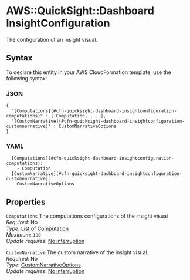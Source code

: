 # AWS::QuickSight::Dashboard InsightConfiguration<a name="aws-properties-quicksight-dashboard-insightconfiguration"></a>

The configuration of an insight visual\.

## Syntax<a name="aws-properties-quicksight-dashboard-insightconfiguration-syntax"></a>

To declare this entity in your AWS CloudFormation template, use the following syntax:

### JSON<a name="aws-properties-quicksight-dashboard-insightconfiguration-syntax.json"></a>

```
{
  "[Computations](#cfn-quicksight-dashboard-insightconfiguration-computations)" : [ Computation, ... ],
  "[CustomNarrative](#cfn-quicksight-dashboard-insightconfiguration-customnarrative)" : CustomNarrativeOptions
}
```

### YAML<a name="aws-properties-quicksight-dashboard-insightconfiguration-syntax.yaml"></a>

```
  [Computations](#cfn-quicksight-dashboard-insightconfiguration-computations):
    - Computation
  [CustomNarrative](#cfn-quicksight-dashboard-insightconfiguration-customnarrative):
    CustomNarrativeOptions
```

## Properties<a name="aws-properties-quicksight-dashboard-insightconfiguration-properties"></a>

`Computations` <a name="cfn-quicksight-dashboard-insightconfiguration-computations"></a>
The computations configurations of the insight visual  
_Required_: No  
_Type_: List of [Computation](aws-properties-quicksight-dashboard-computation.md)  
_Maximum_: `100`  
_Update requires_: [No interruption](https://docs.aws.amazon.com/AWSCloudFormation/latest/UserGuide/using-cfn-updating-stacks-update-behaviors.html#update-no-interrupt)

`CustomNarrative` <a name="cfn-quicksight-dashboard-insightconfiguration-customnarrative"></a>
The custom narrative of the insight visual\.  
_Required_: No  
_Type_: [CustomNarrativeOptions](aws-properties-quicksight-dashboard-customnarrativeoptions.md)  
_Update requires_: [No interruption](https://docs.aws.amazon.com/AWSCloudFormation/latest/UserGuide/using-cfn-updating-stacks-update-behaviors.html#update-no-interrupt)
